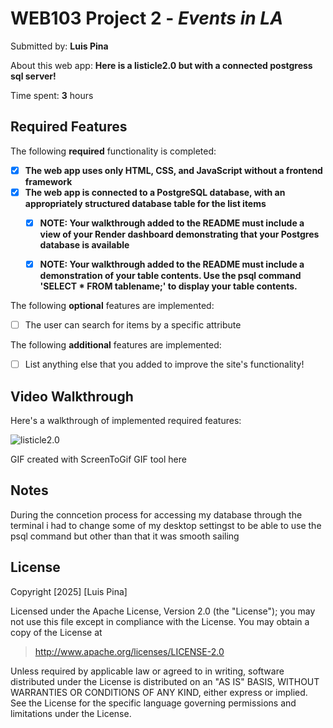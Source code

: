 # WEB103 Project 2 - *Events in LA*

Submitted by: **Luis Pina**

About this web app: **Here is a listicle2.0 but with a connected postgress sql server!**

Time spent: **3** hours

## Required Features

The following **required** functionality is completed:

<!-- Make sure to check off completed functionality below -->
- [x] **The web app uses only HTML, CSS, and JavaScript without a frontend framework**
- [x] **The web app is connected to a PostgreSQL database, with an appropriately structured database table for the list items**
  - [x] **NOTE: Your walkthrough added to the README must include a view of your Render dashboard demonstrating that your Postgres database is available**
  - [x]  **NOTE: Your walkthrough added to the README must include a demonstration of your table contents. Use the psql command 'SELECT * FROM tablename;' to display your table contents.**


The following **optional** features are implemented:

- [ ] The user can search for items by a specific attribute

The following **additional** features are implemented:

- [ ] List anything else that you added to improve the site's functionality!

## Video Walkthrough

Here's a walkthrough of implemented required features:

![listicle2.0](https://github.com/ldpina/listicle1.0/blob/listicle2.0/listicle20.gif)

<!-- Replace this with whatever GIF tool you used! -->
GIF created with ScreenToGif  GIF tool here
<!-- Recommended tools:
[Kap](https://getkap.co/) for macOS
[ScreenToGif](https://www.screentogif.com/)
[peek](https://github.com/phw/peek) for Linux. -->

## Notes

During the conncetion process for accessing my database through the terminal i had to change some of my desktop settingst to be able to use the psql command but other than that it was smooth sailing

## License

Copyright [2025] [Luis Pina]

Licensed under the Apache License, Version 2.0 (the "License"); you may not use this file except in compliance with the License. You may obtain a copy of the License at

> http://www.apache.org/licenses/LICENSE-2.0

Unless required by applicable law or agreed to in writing, software distributed under the License is distributed on an "AS IS" BASIS, WITHOUT WARRANTIES OR CONDITIONS OF ANY KIND, either express or implied. See the License for the specific language governing permissions and limitations under the License.
